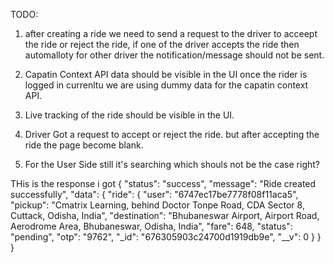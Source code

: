 TODO:

1. after creating a ride we need to send a request to the driver to acceept the ride or reject the ride, if one of the driver accepts the ride then automalloty for other driver the notification/message should not be sent.

2. Capatin Context API data should be visible in the UI once the rider is logged in currenltu we are using dummy data for the capatin context API.

3. Live tracking of the ride should be visible in the UI.

4. Driver Got a request to accept or reject the ride. but after accepting the ride the page become blank.
5. For the User Side still it's searching which shouls not be the case right?

THis is the response i got
{
"status": "success",
"message": "Ride created successfully",
"data": {
"ride": {
"user": "6747ec17be7778f08f11aca5",
"pickup": "Cmatrix Learning, behind Doctor Tonpe Road, CDA Sector 8, Cuttack, Odisha, India",
"destination": "Bhubaneswar Airport, Airport Road, Aerodrome Area, Bhubaneswar, Odisha, India",
"fare": 648,
"status": "pending",
"otp": "9762",
"\_id": "676305903c24700d1919db9e",
"\_\_v": 0
}
}
}
